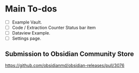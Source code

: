# Main To-dos
- [ ] Example Vault.
- [ ] Code / Extraction Counter Status bar item
- [ ] Dataview Example.
- [ ] Settings page.

## Submission to Obsidian Community Store
<https://github.com/obsidianmd/obsidian-releases/pull/3076>

